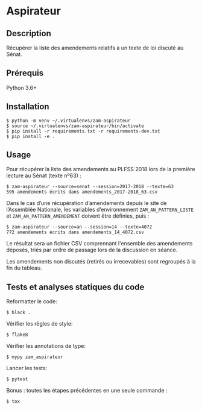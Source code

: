 # Aspirateur

## Description

Récupérer la liste des amendements relatifs à un texte de loi discuté au Sénat.

## Prérequis

Python 3.6+

## Installation

```
$ python -m venv ~/.virtualenvs/zam-aspirateur
$ source ~/.virtualenvs/zam-aspirateur/bin/activate
$ pip install -r requirements.txt -r requirements-dev.txt
$ pip install -e .
```

## Usage

Pour récupérer la liste des amendements au PLFSS 2018 lors de la première lecture au Sénat (texte nº63) :

```
$ zam-aspirateur --source=senat --session=2017-2018 --texte=63
595 amendements écrits dans amendements_2017-2018_63.csv
```

Dans le cas d’une récupération d’amendements depuis le site de l’Assemblée Nationale,
les variables d’environnement `ZAM_AN_PATTERN_LISTE` et `ZAM_AN_PATTERN_AMENDEMENT`
doivent être définies, puis :

```
$ zam-aspirateur --source=an --session=14 --texte=4072
772 amendements écrits dans amendements_14_4072.csv
```

Le résultat sera un fichier CSV comprennant l'ensemble des amendements
déposés, triés par ordre de passage lors de la discussion en séance.

Les amendements non discutés (retirés ou irrecevables) sont regroupés
à la fin du tableau.

## Tests et analyses statiques du code

Reformatter le code:

```
$ black .
```

Vérifier les règles de style:

```
$ flake8
```

Vérifier les annotations de type:

```
$ mypy zam_aspirateur
```

Lancer les tests:

```
$ pytest
```

Bonus : toutes les étapes précédentes en une seule commande :

```
$ tox
```
